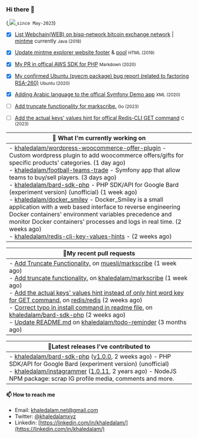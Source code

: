 ### Hi there 👋

<p align="left">
    (<a href="https://github.com/khaledalam">
        <img src="https://komarev.com/ghpvc/?username=khaledalam&color=blue&style=flat)" />
    </a> <code>since May-2023</code>)
</p>


- [x] <a href="https://github.com/bisq-network/bisq/pull/2167">List Webchain(WEB) on bisq-network bitcoin exchange network</a> | [mintme](https://github.com/mintme-com/) currently <small>Java (2018)</small>
- [x] <a href="https://github.com/mintme-com/explorer/pull/4">Update mintme explorer website footer</a> & [pool](https://github.com/mintme-com/pool/pull/12/files) <small>HTML (2019)</small>
- [x] <a href="https://github.com/aws/aws-sdk-php/pull/2078">My PR in offical AWS SDK for PHP</a> <small>Markdown (2020)</small>
- [x] <a href="https://bugs.launchpad.net/ubuntu/+source/pyecm/+bug/1899312">My confirmed Ubuntu (pyecm package) bug report (related to factoring RSA-260)</a> <small>Ubuntu (2020)</small>
- [x] <a href="https://github.com/symfony/demo/pull/1142">Adding Arabic language to the offical Symfony Demo app</a> <small>XML (2020)</small>
- [ ] <a href="https://github.com/muesli/markscribe/pull/76">Add truncate functionality for markscribe.</a> <small>Go (2023)</small>
- [ ] <a href="https://github.com/redis/redis/pull/12215">Add the actual keys' values hint for offical Redis-CLI GET command</a> <small>C (2023)</small>


<div align="left">

| 👷 What I'm currently working on        |
| ------------- |
|  - [khaledalam/wordpress-woocommerce-offer-plugin](https://github.com/khaledalam/wordpress-woocommerce-offer-plugin) - Custom wordpress plugin to add woocommerce offers/gifts for specific products&#39; categories. (1 day ago)<br /> - [khaledalam/football-teams-trade](https://github.com/khaledalam/football-teams-trade) - Symfony app that allow teams to buy/sell players. (3 days ago)<br /> - [khaledalam/bard-sdk-php](https://github.com/khaledalam/bard-sdk-php) - PHP SDK/API for Google Bard (experiment version) (unofficial) (1 week ago)<br /> - [khaledalam/docker_smiley](https://github.com/khaledalam/docker_smiley) - Docker_Smiley is a small application with a web based interface to reverse engineering Docker containers&#39; environment variables precedence and monitor Docker containers&#39; processes and logs in real time. (2 weeks ago)<br /> - [khaledalam/redis-cli-key-values-hints](https://github.com/khaledalam/redis-cli-key-values-hints) -  (2 weeks ago)<br />      |

</div>

<div align="left">

| 🔨My recent pull requests           |
| ------------- |
| - [Add Truncate Functionality.](https://github.com/muesli/markscribe/pull/76) on [muesli/markscribe](https://github.com/muesli/markscribe) (1 week ago)<br />- [Add truncate functionality.](https://github.com/khaledalam/markscribe/pull/1) on [khaledalam/markscribe](https://github.com/khaledalam/markscribe) (1 week ago)<br />- [Add the actual keys&#39; values hint instead of only hint word key for GET command.](https://github.com/redis/redis/pull/12215) on [redis/redis](https://github.com/redis/redis) (2 weeks ago)<br />- [Correct typo in install command in readme file.](https://github.com/khaledalam/bard-sdk-php/pull/1) on [khaledalam/bard-sdk-php](https://github.com/khaledalam/bard-sdk-php) (2 weeks ago)<br />- [Update README.md](https://github.com/khaledalam/todo-reminder/pull/1) on [khaledalam/todo-reminder](https://github.com/khaledalam/todo-reminder) (3 months ago)<br />      |

</div>

<div align="left">

| 🔭Latest releases I've contributed to           |
| ------------- |
| - [khaledalam/bard-sdk-php](https://github.com/khaledalam/bard-sdk-php) ([v1.0.0](https://github.com/khaledalam/bard-sdk-php/releases/tag/v1.0.0), 2 weeks ago) - PHP SDK/API for Google Bard (experiment version) (unofficial)<br />- [khaledalam/instagrammer](https://github.com/khaledalam/instagrammer) ([1.0.11](https://github.com/khaledalam/instagrammer/releases/tag/1.0.11), 2 years ago) - NodeJS NPM package: scrap IG profile media, comments and more.<br />      |

</div>

#### 📫 How to reach me

- Email: [khaledalam.net@gmail.com](mailto:khaledalam.net@gmail.com)
- Twitter: [@khaledalamxyz](https://twitter.com/khaledalamxyz/)
- Linkedin: [https://linkedin.com/in/khaledalam/](https://linkedin.com/in/khaledalam/)
